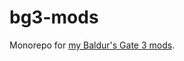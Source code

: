 # bg3-mods

Monorepo for [my Baldur's Gate 3 mods](https://next.nexusmods.com/profile/Armarui/mods).
